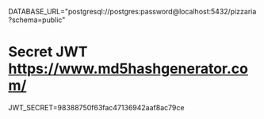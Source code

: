DATABASE_URL="postgresql://postgres:password@localhost:5432/pizzaria?schema=public"

# Secret JWT https://www.md5hashgenerator.com/
JWT_SECRET=98388750f63fac47136942aaf8ac79ce